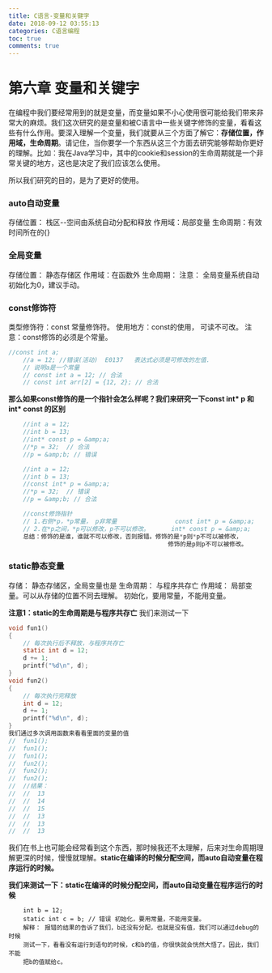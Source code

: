 ```yaml
---
title: C语言-变量和关键字
date: 2018-09-12 03:55:13
categories: C语言编程
toc: true
comments: true
---
```

# 第六章 变量和关键字



在编程中我们要经常用到的就是变量，而变量如果不小心使用很可能给我们带来非常大的麻烦。我们这次研究的是变量和被C语言中一些关键字修饰的变量，看看这些有什么作用。要深入理解一个变量，我们就要从三个方面了解它：<strong>存储位置，作用域，生命周期</strong>。请记住，当你要学一个东西从这三个方面去研究能够帮助你更好的理解。比如：我在Java学习中，其中的cookie和session的生命周期就是一个非常关键的地方，这也是决定了我们应该怎么使用。

所以我们研究的目的，是为了更好的使用。



### auto自动变量

存储位置： 栈区--空间由系统自动分配和释放
作用域：局部变量
生命周期：有效时间所在的{}



### 全局变量

存储位置： 静态存储区
作用域：在函数外
生命周期：
注意： 全局变量系统自动初始化为0，建议手动。



### const修饰符

类型修饰符：const 常量修饰符。
使用地方：const的使用， 可读不可改。
注意：const修饰的必须是个常量。
```c
//const int a;
    //a = 12; //错误(活动)  E0137   表达式必须是可修改的左值.
    // 说明a是一个常量
    // const int a = 12; // 合法
    // const int arr[2] = {12, 2}; // 合法
```

<strong>那么如果const修饰的是一个指针会怎么样呢？我们来研究一下const int&#42; p 和 int&#42; const 的区别</strong>
```c
    //int a = 12;
    //int b = 13;
    //int* const p = &amp;a;
    //*p = 32;  // 合法
    //p = &amp;b; // 错误

    //int a = 12;
    //int b = 13;
    //const int* p = &amp;a;
    //*p = 32;  // 错误
    //p = &amp;b; // 合法

    //const修饰指针
    // 1.右侧*p，*p常量， p非常量                const int* p = &amp;a;
    // 2.在*p之间，*p可以修改，p不可以修改。      int* const p = &amp;a;
    总结：修饰的是谁，谁就不可以修改，否则报错。修饰的是*p则*p不可以被修改，
                                            修饰的是p则p不可以被修改。
```



### static静态变量

存储： 静态存储区，全局变量也是
生命周期： 与程序共存亡
作用域： 局部变量。可以从存储的位置不同去理解。
初始化，要用常量，不能用变量。

<strong>注意1：static的生命周期是与程序共存亡</strong>
我们来测试一下
```c
void fun1()
{
    // 每次执行后不释放，与程序共存亡
    static int d = 12;
    d += 1;
    printf("%d\n", d);
}
void fun2()
{
    // 每次执行完释放
    int d = 12;
    d += 1;
    printf("%d\n", d);
}
我们通过多次调用函数来看看里面的变量的值
//  fun1();
//  fun1();
//  fun1();
//  fun2();
//  fun2();
//  fun2();
//  //结果：
//  //  13
//  //  14
//  //  15
//  //  13
//  //  13
//  //  13
```

我们在书上也可能会经常看到这个东西，那时候我还不太理解，后来对生命周期理解更深的时候，慢慢就理解。<strong>static在编译的时候分配空间，而auto自动变量在程序运行的时候。</strong>

<strong>我们来测试一下：static在编译的时候分配空间，而auto自动变量在程序运行的时候</strong>
```
    int b = 12;
    static int c = b; // 错误 初始化，要用常量，不能用变量。
    解释： 报错的结果的告诉了我们，b还没有分配，也就是没有值，我们可以通过debug的时候
    测试一下，看看没有运行到语句的时候，c和b的值，你很快就会恍然大悟了。因此，我们不能
    把b的值赋给c。
```